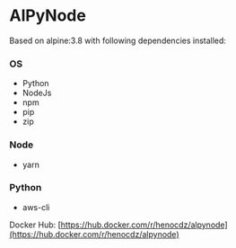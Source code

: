 # AlPyNode

Based on alpine:3.8 with following dependencies installed:

### OS

- Python
- NodeJs
- npm
- pip
- zip

### Node

- yarn


### Python

- aws-cli


Docker Hub: [https://hub.docker.com/r/henocdz/alpynode](https://hub.docker.com/r/henocdz/alpynode)
